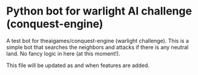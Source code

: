 # Python bot for warlight AI challenge (conquest-engine)

A test bot for theaigames/conquest-engine (warlight challenge).
This is a simple bot that searches the neighbors and attacks if there is any neutral land.
No fancy logic in here (at this moment!).

This file will be updated as and when features are added.
